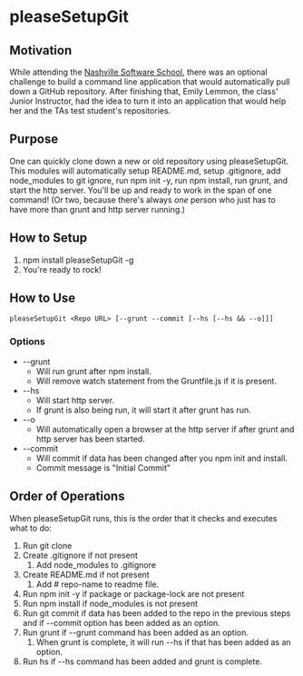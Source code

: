 # pleaseSetupGit
## Motivation
While attending the [Nashville Software School](http://nashvillesoftwareschool.com/), there was an optional challenge to build a command line application that would automatically pull down a GitHub repository.  After finishing that, Emily Lemmon, the class' Junior Instructor, had the idea to turn it into an application that would help her and the TAs test student's repositories.  
## Purpose
One can quickly clone down a new or old repository using pleaseSetupGit.  This modules will automatically setup README.md, setup .gitignore, add node_modules to git ignore, run npm init -y, run npm install, run grunt, and start the http server.  You'll be up and ready to work in the span of one command!  (Or two, because there's always  *one* person who just has to have more than grunt and http server running.)
## How to Setup
1. npm install pleaseSetupGit -g
1. You're ready to rock!

## How to Use
```
pleaseSetupGit <Repo URL> [--grunt --commit [--hs [--hs && --o]]]
```
### Options
* --grunt 
    * Will run grunt after npm install.
    * Will remove watch statement from the Gruntfile.js if it is present.
* --hs
    * Will start http server. 
    * If grunt is also being run, it will start it after grunt has run.
* --o
    * Will automatically open a browser at the http server if after grunt and http server has been started.
* --commit
    * Will commit if data has been changed after you npm init and install.
    * Commit message is "Initial Commit"

## Order of Operations
When pleaseSetupGit runs, this is the order that it checks and executes what to do:
1. Run git clone
1. Create .gitignore if not present
    1. Add node_modules to .gitignore 
1. Create README.md if not present
    1. Add # repo-name to readme file.
1. Run npm init -y if package or package-lock are not present
1. Run npm install if node_modules is not present
1. Run git commit if data has been added to the repo in the previous steps and if --commit option has been added as an option.
1. Run grunt if --grunt command has been added as an option.
    1. When grunt is complete, it will run --hs if that has been added as an option.
1. Run hs if --hs command has been added and grunt is complete.
